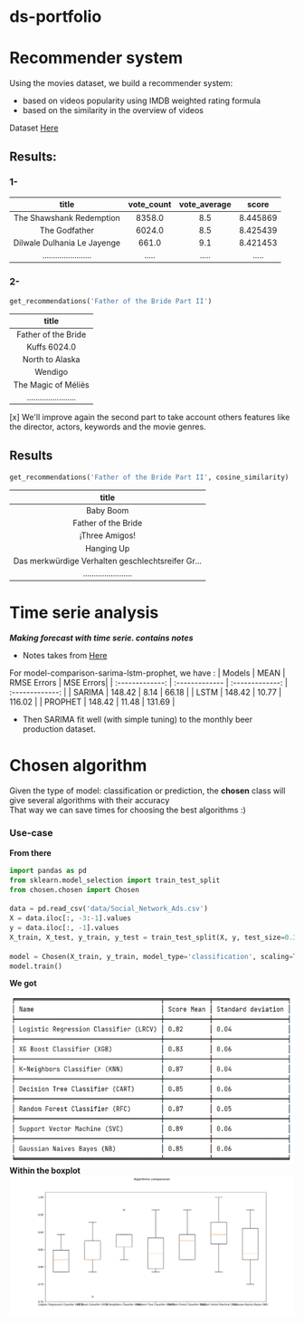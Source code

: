 # ds-portfolio

# Recommender system
Using the movies dataset, we build a recommender system:
- based on videos popularity using IMDB weighted rating formula
- based on the similarity in the overview of videos

 Dataset [Here](https://www.kaggle.com/rounakbanik/the-movies-dataset/data)

 ## Results:
 ### 1-

 | title  | vote_count  | vote_average | score |
| :------------: |:---------------:|:---------------:|:---------------:|
| The Shawshank Redemption     | 8358.0 | 8.5 | 8.445869 |
| The Godfather	| 6024.0 | 8.5 | 8.425439 |
| Dilwale Dulhania Le Jayenge | 661.0	 | 9.1 | 8.421453 |
| .......................     | .....| ..... | .....|

### 2-

```python
get_recommendations('Father of the Bride Part II')
```
| title  | 
| :------------:|
| Father of the Bride |
| Kuffs 6024.0 |
| North to Alaska|
| Wendigo |
| The Magic of Méliès |
| .......................|

[x] We'll improve again the second part to take account others features like the director, actors, keywords and the movie genres.

## Results
```python
get_recommendations('Father of the Bride Part II', cosine_similarity)
```
| title  | 
| :------------:|
| Baby Boom |
| Father of the Bride |
| ¡Three Amigos! |
| Hanging Up |
| Das merkwürdige Verhalten geschlechtsreifer Gr... |
| .......................|


# Time serie analysis
***Making forecast with time serie. contains notes***

* Notes takes from [Here](https://www.bounteous.com/insights/2020/09/15/forecasting-time-series-model-using-python-part-one/)

For model-comparison-sarima-lstm-prophet, we have : 
| Models  | MEAN | RMSE  Errors  | MSE  Errors|
| :-------------: | :------------- | :-------------: | :-------------: |
|  SARIMA  |  148.42 |  8.14  | 66.18  |
|  LSTM  |  148.42 |  10.77  | 116.02  |
|  PROPHET  |  148.42 |  11.48  | 131.69  |

* Then SARIMA fit well (with simple tuning) to the monthly beer production dataset.

# Chosen algorithm
Given the type of model: classification or prediction, 
the **chosen** class will give several algorithms with their accuracy
</br>
That way we can save times for choosing the best algorithms :)


### Use-case

__From there__
```python
import pandas as pd
from sklearn.model_selection import train_test_split
from chosen.chosen import Chosen

data = pd.read_csv('data/Social_Network_Ads.csv')
X = data.iloc[:, -3:-1].values
y = data.iloc[:, -1].values
X_train, X_test, y_train, y_test = train_test_split(X, y, test_size=0.3, random_state=42)

model = Chosen(X_train, y_train, model_type='classification', scaling=True)
model.train()
```
__We got__

![Use case](./chosen_algorithm/images/output_use_case.PNG)
__Within the boxplot__
![Use case](./chosen_algorithm/images/boxplot.png)


